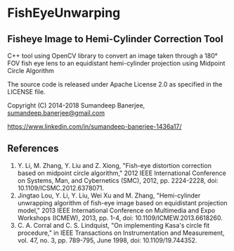 # FishEyeUnwarping

## Fisheye Image to Hemi-Cylinder Correction Tool

C++ tool using OpenCV library to convert an image taken through a 180° FOV fish eye lens
to an equidistant hemi-cylinder projection using Midpoint Circle Algorithm

The source code is released under Apache License 2.0 as specified in the LICENSE file.

Copyright (C) 2014-2018 Sumandeep Banerjee, sumandeep.banerjee@gmail.com 

https://www.linkedin.com/in/sumandeep-banerjee-1436a17/

## References
<ol>
<li>Y. Li, M. Zhang, Y. Liu and Z. Xiong, "Fish-eye distortion correction based on midpoint circle algorithm," 2012 IEEE International Conference on Systems, Man, and Cybernetics (SMC), 2012, pp. 2224-2228, doi: 10.1109/ICSMC.2012.6378071.</li>
<li>Jingtao Lou, Y. Li, Y. Liu, Wei Xu and M. Zhang, "Hemi-cylinder unwrapping algorithm of fish-eye image based on equidistant projection model," 2013 IEEE International Conference on Multimedia and Expo Workshops (ICMEW), 2013, pp. 1-4, doi: 10.1109/ICMEW.2013.6618260.</li>
  <li>C. A. Corral and C. S. Lindquist, "On implementing Kasa's circle fit procedure," in IEEE Transactions on Instrumentation and Measurement, vol. 47, no. 3, pp. 789-795, June 1998, doi: 10.1109/19.744352.</li>
</ol>
